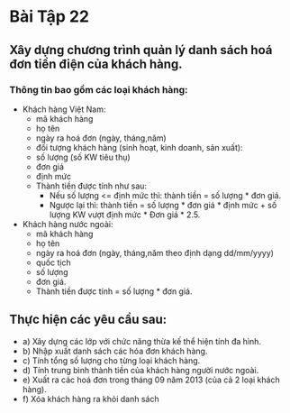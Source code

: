 # Bài Tập 22
## Xây dựng chương trình quản lý danh sách hoá đơn tiền điện của khách hàng. 
### Thông tin bao gồm các loại khách hàng:
-  Khách hàng Việt Nam: 
    + mã khách hàng
    + họ tên
    + ngày ra hoá đơn (ngày, tháng,năm)
    + đối tượng khách hàng (sinh hoạt, kinh doanh, sản xuất):
    + số lượng (số KW tiêu thụ)
    + đơn giá
    + định mức
    + Thành tiền được tính như sau:
        - Nếu số lượng <= định mức thì: thành tiền = số lượng * đơn giá.
        - Ngược lại thì: thành tiền = số lượng * đơn giá * định mức + số lượng KW vượt định mức * Đơn giá * 2.5.
-  Khách hàng nước ngoài: 
    + mã khách hàng
    + họ tên
    + ngày ra hoá đơn (ngày, tháng,năm theo định dạng dd/mm/yyyy)
    + quốc tịch
    + số lượng
    + đơn giá.
    + Thành tiền được tính = số lượng * đơn giá.
## Thực hiện các yêu cầu sau:
- a) Xây dựng các lớp với chức năng thừa kế thể hiện tính đa hình.
- b) Nhập xuất danh sách các hóa đơn khách hàng.
- c) Tính tổng số lượng cho từng loại khách hàng.
- d) Tính trung bình thành tiền của khách hàng người nước ngoài.
- e) Xuất ra các hoá đơn trong tháng 09 năm 2013 (của cả 2 loại khách hàng).
- f) Xóa khách hàng ra khỏi danh sách
